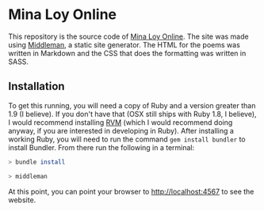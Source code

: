 # Mina Loy Online

This repository is the source code of [Mina Loy Online](http://oncomouse.github.io/loy). The site was made using [Middleman](http://middlemanapp.com/), a static site generator. The HTML for the poems was written in Markdown and the CSS that does the formatting was written in SASS.

## Installation

To get this running, you will need a copy of Ruby and a version greater than 1.9 (I believe). If you don't have that (OSX still ships with Ruby 1.8, I believe), I would recommend installing [RVM](https://rvm.io/) (which I would recommend doing anyway, if you are interested in developing in Ruby). After installing a working Ruby, you will need to run the command ```gem install bundler``` to install Bundler. From there run the following in a terminal:

``` bash
> bundle install

> middleman
```

At this point, you can point your browser to [http://localhost:4567](http://localhost:4567) to see the website.
